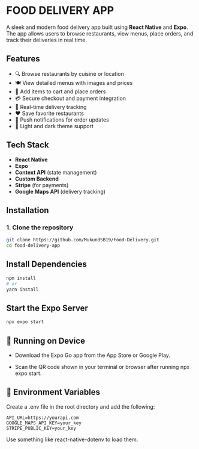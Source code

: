 # FOOD DELIVERY APP

A sleek and modern food delivery app built using **React Native** and **Expo**. The app allows users to browse restaurants, view menus, place orders, and track their deliveries in real time.

## Features

- 🔍 Browse restaurants by cuisine or location
- 🍽️ View detailed menus with images and prices
- 🛒 Add items to cart and place orders
- 💳 Secure checkout and payment integration
- 🧭 Real-time delivery tracking
- ❤️ Save favorite restaurants
- 🔔 Push notifications for order updates
- 🌙 Light and dark theme support

## Tech Stack

- **React Native**
- **Expo**
- **Context API** (state management)
- **Custom Backend**
- **Stripe** (for payments)
- **Google Maps API** (delivery tracking)

## Installation

### 1. Clone the repository

```bash
git clone https://github.com/MukundSB19/Food-Delivery.git
cd food-delivery-app
```

## Install Dependencies

```bash
npm install
# or
yarn install
```

## Start the Expo Server

```bash
npx expo start
```

## 📱 Running on Device

- Download the Expo Go app from the App Store or Google Play.

- Scan the QR code shown in your terminal or browser after running npx expo start.

## 🔐 Environment Variables

Create a .env file in the root directory and add the following:

```env
API_URL=https://yourapi.com
GOOGLE_MAPS_API_KEY=your_key
STRIPE_PUBLIC_KEY=your_key
```

Use something like react-native-dotenv to load them.
